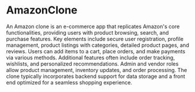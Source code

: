 # AmazonClone
An Amazon clone is an e-commerce app that replicates Amazon's core functionalities, providing users with product browsing, search, and purchase features. Key elements include secure user registration, profile management, product listings with categories, detailed product pages, and reviews. Users can add items to a cart, place orders, and make payments via various methods. Additional features often include order tracking, wishlists, and personalized recommendations. Admin and vendor roles allow product management, inventory updates, and order processing. The clone typically incorporates backend support for data storage and a front end optimized for a seamless shopping experience.







